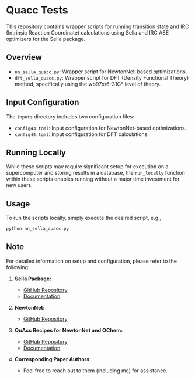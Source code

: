 # Quacc Tests

This repository contains wrapper scripts for running transition state and IRC (Intrinsic Reaction Coordinate) calculations using Sella and IRC ASE optimizers for the Sella package.

## Overview

- `nn_sella_quacc.py`: Wrapper script for NewtonNet-based optimizations.
- `dft_sella_quacc.py`: Wrapper script for DFT (Density Functional Theory) method, specifically using the wb97x/6-31G* level of theory.

## Input Configuration

The `inputs` directory includes two configuration files:
- `config43.toml`: Input configuration for NewtonNet-based optimizations.
- `config44.toml`: Input configuration for DFT calculations.

## Running Locally

While these scripts may require significant setup for execution on a supercomputer and storing results in a database, the `run_locally` function within these scripts enables running without a major time investment for new users.

## Usage

To run the scripts locally, simply execute the desired script, e.g.,

```bash
python nn_sella_quacc.py
```

## Note

For detailed information on setup and configuration, please refer to the following:

1. **Sella Package:**
   - [GitHub Repository](https://github.com/zadorlab/sella)
   - [Documentation](https://github.com/zadorlab/sella/wiki)

2. **NewtonNet:**
   - [GitHub Repository](https://github.com/THGLab/NewtonNet)

3. **QuAcc Recipes for NewtonNet and QChem:**
   - [GitHub Repository](https://github.com/Quantum-Accelerators/quacc/blob/main/src/quacc/recipes/newtonnet/ts.py)
   - [Documentation](https://quantum-accelerators.github.io/quacc/reference/quacc/recipes/newtonnet/ts.html)

4. **Corresponding Paper Authors:**
   - Feel free to reach out to them (including me) for assistance.
